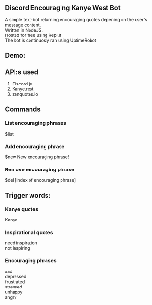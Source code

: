Discord Encouraging Kanye West Bot
---
A simple text-bot returning encouraging quotes depening on the user's message content.\
Written in NodeJS.\
Hosted for free using Repl.it\
The bot is continuosly ran using UptimeRobot

## Demo:


## API:s used

1. Discord.js
2. Kanye.rest
3. zenquotes.io

## Commands

### List encouraging phrases
$list

### Add encouraging phrase
$new New encouraging phrase!

### Remove encouraging phrase
$del [index of encouraging phrase]

## Trigger words:

### Kanye quotes
Kanye

### Inspirational quotes
need inspiration\
not inspiring

### Encouraging phrases
sad\
depressed\
frustrated\
stressed\
unhappy\
angry

